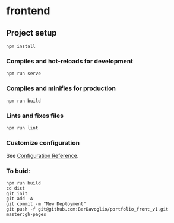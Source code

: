 # frontend

## Project setup
```
npm install
```

### Compiles and hot-reloads for development
```
npm run serve
```

### Compiles and minifies for production
```
npm run build
```

### Lints and fixes files
```
npm run lint
```

### Customize configuration
See [Configuration Reference](https://cli.vuejs.org/config/).

### To buid:
```
npm run build
cd dist
git init
git add -A
git commit -m "New Deployment"
git push -f git@github.com:BerDavoglio/portfolio_front_v1.git master:gh-pages
```